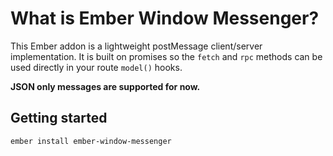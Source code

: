 # What is Ember Window Messenger?

This Ember addon is a lightweight postMessage client/server implementation. It is built on promises so the `fetch` and `rpc` methods can be used directly in your route `model()` hooks.

**JSON only messages are supported for now.**

## Getting started

`ember install ember-window-messenger`
